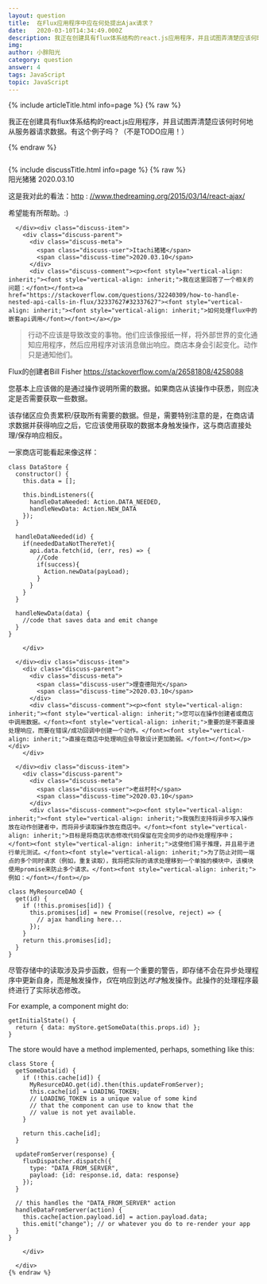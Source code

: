 ```yaml
---
layout: question
title:  在Flux应用程序中应在何处提出Ajax请求？
date:   2020-03-10T14:34:49.000Z
description: 我正在创建具有flux体系结构的react.js应用程序，并且试图弄清楚应该何时何地从服务器请求数据。有这个例子吗？（不是TODO应用！）...
img: 
author: 小胖阳光
category: question
answer: 4
tags: JavaScript
topic: JavaScript
---
```

<div class="article-root">
  <div class="article">
    {% include articleTitle.html info=page %}
    {% raw %}
    <div class="article-content"><p><font style="vertical-align: inherit;"><font style="vertical-align: inherit;">我正在创建具有flux体系结构的react.js应用程序，并且试图弄清楚应该何时何地从服务器请求数据。</font><font style="vertical-align: inherit;">有这个例子吗？</font><font style="vertical-align: inherit;">（不是TODO应用！）</font></font></p></div>
    {% endraw %}
  </div>
  <p style="height: 0;width:0;overflow: hidden;"> 第524篇《在Flux应用程序中应在何处提出Ajax请求？》来自Winter(https://github.com/aiyld/aiyld.github.io)的站点</p>
  <div class="discuss-wrapper">
    {% include discussTitle.html info=page %}
    {% raw %}
    <div class="discuss-item">
        <div class="discuss-parent">
          <div class="discuss-meta">
            <span class="discuss-user">阳光猪猪</span>
            <span class="discuss-time">2020.03.10</span>
          </div>
          <div class="discuss-comment"><p><font style="vertical-align: inherit;"><font style="vertical-align: inherit;">这是我对此的看法：</font><a href="http://www.thedreaming.org/2015/03/14/react-ajax/" rel="nofollow"><font style="vertical-align: inherit;">http</font></a><font style="vertical-align: inherit;"> : </font></font><a href="http://www.thedreaming.org/2015/03/14/react-ajax/" rel="nofollow"><font style="vertical-align: inherit;"><font style="vertical-align: inherit;">//www.thedreaming.org/2015/03/14/react-ajax/</font></font></a></p>

<p><font style="vertical-align: inherit;"><font style="vertical-align: inherit;">希望能有所帮助。</font><font style="vertical-align: inherit;">:)</font></font></p></div>
        </div>
        
      </div><div class="discuss-item">
        <div class="discuss-parent">
          <div class="discuss-meta">
            <span class="discuss-user">Itachi猪猪</span>
            <span class="discuss-time">2020.03.10</span>
          </div>
          <div class="discuss-comment"><p><font style="vertical-align: inherit;"><font style="vertical-align: inherit;">我在这里回答了一个相关的问题：</font></font><a href="https://stackoverflow.com/questions/32240309/how-to-handle-nested-api-calls-in-flux/32337627#32337627"><font style="vertical-align: inherit;"><font style="vertical-align: inherit;">如何处理flux中的嵌套api调用</font></font></a></p>

<blockquote>
  <p><font style="vertical-align: inherit;"><font style="vertical-align: inherit;">行动不应该是导致改变的事物。</font><font style="vertical-align: inherit;">他们应该像报纸一样，将外部世界的变化通知应用程序，然后应用程序对该消息做出响应。</font><font style="vertical-align: inherit;">商店本身会引起变化。</font><font style="vertical-align: inherit;">动作只是通知他们。</font></font></p>
</blockquote>

<p><font style="vertical-align: inherit;"><font style="vertical-align: inherit;">Flux的创建者Bill Fisher </font></font><a href="https://stackoverflow.com/a/26581808/4258088"><font style="vertical-align: inherit;"><font style="vertical-align: inherit;">https://stackoverflow.com/a/26581808/4258088</font></font></a></p>

<p><font style="vertical-align: inherit;"><font style="vertical-align: inherit;">您基本上应该做的是通过操作说明所需的数据。</font><font style="vertical-align: inherit;">如果商店从该操作中获悉，则应决定是否需要获取一些数据。</font></font></p>

<p><font style="vertical-align: inherit;"><font style="vertical-align: inherit;">该存储区应负责累积/获取所有需要的数据。</font><font style="vertical-align: inherit;">但是，需要特别注意的是，在商店请求数据并获得响应之后，它应该使用获取的数据本身触发操作，这与商店直接处理/保存响应相反。</font></font></p>

<p><font style="vertical-align: inherit;"><font style="vertical-align: inherit;">一家商店可能看起来像这样：
</font></font></p>

<pre><code>class DataStore {<font></font>
  constructor() {<font></font>
    this.data = [];<font></font>
<font></font>
    this.bindListeners({<font></font>
      handleDataNeeded: Action.DATA_NEEDED,<font></font>
      handleNewData: Action.NEW_DATA<font></font>
    });<font></font>
  }<font></font>
<font></font>
  handleDataNeeded(id) {<font></font>
    if(neededDataNotThereYet){<font></font>
      api.data.fetch(id, (err, res) =&gt; {<font></font>
        //Code<font></font>
        if(success){<font></font>
          Action.newData(payLoad);<font></font>
        }<font></font>
      }<font></font>
    }<font></font>
  }<font></font>
<font></font>
  handleNewData(data) {<font></font>
    //code that saves data and emit change<font></font>
  }<font></font>
}<font></font>
</code></pre></div>
        </div>
        
      </div><div class="discuss-item">
        <div class="discuss-parent">
          <div class="discuss-meta">
            <span class="discuss-user">理查德阳光</span>
            <span class="discuss-time">2020.03.10</span>
          </div>
          <div class="discuss-comment"><p><font style="vertical-align: inherit;"><font style="vertical-align: inherit;">您可以在操作创建者或商店中调用数据。</font><font style="vertical-align: inherit;">重要的是不要直接处理响应，而要在错误/成功回调中创建一个动作。</font><font style="vertical-align: inherit;">直接在商店中处理响应会导致设计更加脆弱。</font></font></p></div>
        </div>
        
      </div><div class="discuss-item">
        <div class="discuss-parent">
          <div class="discuss-meta">
            <span class="discuss-user">老丝村村</span>
            <span class="discuss-time">2020.03.10</span>
          </div>
          <div class="discuss-comment"><p><font style="vertical-align: inherit;"><font style="vertical-align: inherit;">我强烈支持将异步写入操作放在动作创建者中，而将异步读取操作放在商店中。</font><font style="vertical-align: inherit;">目标是将商店状态修改代码保留在完全同步的动作处理程序中；</font><font style="vertical-align: inherit;">这使他们易于推理，并且易于进行单元测试。</font><font style="vertical-align: inherit;">为了防止对同一端点的多个同时请求（例如，重复读取），我将把实际的请求处理移到一个单独的模块中，该模块使用promise来防止多个请求。</font><font style="vertical-align: inherit;">例如：</font></font></p>

<pre class="lang-javascript prettyprint-override"><code>class MyResourceDAO {<font></font>
  get(id) {<font></font>
    if (!this.promises[id]) {<font></font>
      this.promises[id] = new Promise((resolve, reject) =&gt; {<font></font>
        // ajax handling here...<font></font>
      });<font></font>
    } <font></font>
    return this.promises[id];<font></font>
  }<font></font>
}<font></font>
</code></pre>

<p><font style="vertical-align: inherit;"><font style="vertical-align: inherit;">尽管存储中的读取涉及异步函数，但有一个重要的警告，即存储不会在异步处理程序中更新自身，而是触发操作，</font></font><em><font style="vertical-align: inherit;"><font style="vertical-align: inherit;">仅</font></font></em><font style="vertical-align: inherit;"><font style="vertical-align: inherit;">在响应到达</font><em><font style="vertical-align: inherit;">时才</font></em><font style="vertical-align: inherit;">触发操作。</font><font style="vertical-align: inherit;">此操作的处理程序最终进行了实际状态修改。</font></font></p>

<p>For example, a component might do:</p>

<pre class="lang-javascript prettyprint-override"><code>getInitialState() {<font></font>
  return { data: myStore.getSomeData(this.props.id) };<font></font>
}<font></font>
</code></pre>

<p>The store would have a method implemented, perhaps, something like this:</p>

<pre class="lang-javascript prettyprint-override"><code>class Store {<font></font>
  getSomeData(id) {<font></font>
    if (!this.cache[id]) {<font></font>
      MyResurceDAO.get(id).then(this.updateFromServer);<font></font>
      this.cache[id] = LOADING_TOKEN;<font></font>
      // LOADING_TOKEN is a unique value of some kind<font></font>
      // that the component can use to know that the<font></font>
      // value is not yet available.<font></font>
    }<font></font>
<font></font>
    return this.cache[id];<font></font>
  }<font></font>
<font></font>
  updateFromServer(response) {<font></font>
    fluxDispatcher.dispatch({<font></font>
      type: "DATA_FROM_SERVER",<font></font>
      payload: {id: response.id, data: response}<font></font>
    });<font></font>
  }<font></font>
<font></font>
  // this handles the "DATA_FROM_SERVER" action<font></font>
  handleDataFromServer(action) {<font></font>
    this.cache[action.payload.id] = action.payload.data;<font></font>
    this.emit("change"); // or whatever you do to re-render your app<font></font>
  }<font></font>
}<font></font>
</code></pre></div>
        </div>
        
      </div>
    {% endraw %}
  </div>
<div>
